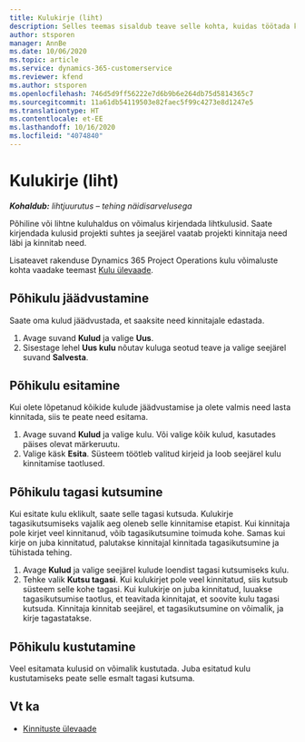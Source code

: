 ```yaml
---
title: Kulukirje (liht)
description: Selles teemas sisaldub teave selle kohta, kuidas töötada kulukirjega lihtjuurutuses.
author: stsporen
manager: AnnBe
ms.date: 10/06/2020
ms.topic: article
ms.service: dynamics-365-customerservice
ms.reviewer: kfend
ms.author: stsporen
ms.openlocfilehash: 746d5d9ff56222e7d6b9b6e264db75d5814365c7
ms.sourcegitcommit: 11a61db54119503e82faec5f99c4273e8d1247e5
ms.translationtype: HT
ms.contentlocale: et-EE
ms.lasthandoff: 10/16/2020
ms.locfileid: "4074840"
---
```

# <a name="expense-entry-lite"></a>Kulukirje (liht)

_**Kohaldub:** lihtjuurutus – tehing näidisarvelusega_

Põhiline või lihtne kuluhaldus on võimalus kirjendada lihtkulusid. Saate kirjendada kulusid projekti suhtes ja seejärel vaatab projekti kinnitaja need läbi ja kinnitab need.

Lisateavet rakenduse Dynamics 365 Project Operations kulu võimaluste kohta vaadake teemast [Kulu ülevaade](expense-overview.md).

## <a name="capture-a-basic-expense"></a>Põhikulu jäädvustamine

Saate oma kulud jäädvustada, et saaksite need kinnitajale edastada.

1. Avage suvand **Kulud** ja valige **Uus**.
2. Sisestage lehel **Uus kulu** nõutav kuluga seotud teave ja valige seejärel suvand **Salvesta**.

## <a name="submit-a-basic-expense"></a>Põhikulu esitamine

Kui olete lõpetanud kõikide kulude jäädvustamise ja olete valmis need lasta kinnitada, siis te peate need esitama.

1. Avage suvand **Kulud** ja valige kulu. Või valige kõik kulud, kasutades päises olevat märkeruutu.
2. Valige käsk **Esita**. Süsteem töötleb valitud kirjeid ja loob seejärel kulu kinnitamise taotlused.

## <a name="recall-a-basic-expense"></a>Põhikulu tagasi kutsumine

Kui esitate kulu eklikult, saate selle tagasi kutsuda. Kulukirje tagasikutsumiseks vajalik aeg oleneb selle kinnitamise etapist.  Kui kinnitaja pole kirjet veel kinnitanud, võib tagasikutsumine toimuda kohe. Samas kui kirje on juba kinnitatud, palutakse kinnitajal kinnitada tagasikutsumine ja tühistada tehing.

1. Avage **Kulud** ja valige seejärel kulude loendist tagasi kutsumiseks kulu.
2. Tehke valik **Kutsu tagasi**. Kui kulukirjet pole veel kinnitatud, siis kutsub süsteem selle kohe tagasi. Kui kulukirje on juba kinnitatud, luuakse tagasikutsumise taotlus, et teavitada kinnitajat, et soovite kulu tagasi kutsuda. Kinnitaja kinnitab seejärel, et tagasikutsumine on võimalik, ja kirje tagastatakse.

## <a name="delete-a-basic-expense"></a>Põhikulu kustutamine

Veel esitamata kulusid on võimalik kustutada. Juba esitatud kulu kustutamiseks peate selle esmalt tagasi kutsuma.

## <a name="see-also"></a>Vt ka

- [Kinnituste ülevaade](../approvals/approvals-overview.md)
